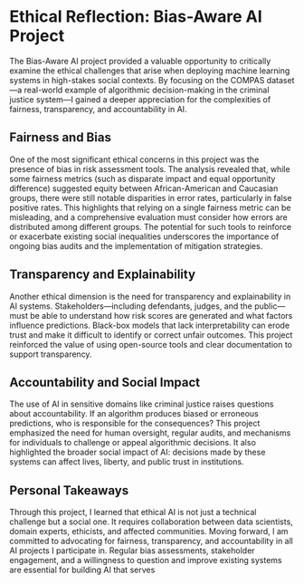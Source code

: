 # Ethical Reflection: Bias-Aware AI Project

The Bias-Aware AI project provided a valuable opportunity to critically examine the ethical challenges that arise when deploying machine learning systems in high-stakes social contexts. By focusing on the COMPAS dataset—a real-world example of algorithmic decision-making in the criminal justice system—I gained a deeper appreciation for the complexities of fairness, transparency, and accountability in AI.

## Fairness and Bias

One of the most significant ethical concerns in this project was the presence of bias in risk assessment tools. The analysis revealed that, while some fairness metrics (such as disparate impact and equal opportunity difference) suggested equity between African-American and Caucasian groups, there were still notable disparities in error rates, particularly in false positive rates. This highlights that relying on a single fairness metric can be misleading, and a comprehensive evaluation must consider how errors are distributed among different groups. The potential for such tools to reinforce or exacerbate existing social inequalities underscores the importance of ongoing bias audits and the implementation of mitigation strategies.

## Transparency and Explainability

Another ethical dimension is the need for transparency and explainability in AI systems. Stakeholders—including defendants, judges, and the public—must be able to understand how risk scores are generated and what factors influence predictions. Black-box models that lack interpretability can erode trust and make it difficult to identify or correct unfair outcomes. This project reinforced the value of using open-source tools and clear documentation to support transparency.

## Accountability and Social Impact

The use of AI in sensitive domains like criminal justice raises questions about accountability. If an algorithm produces biased or erroneous predictions, who is responsible for the consequences? This project emphasized the need for human oversight, regular audits, and mechanisms for individuals to challenge or appeal algorithmic decisions. It also highlighted the broader social impact of AI: decisions made by these systems can affect lives, liberty, and public trust in institutions.

## Personal Takeaways

Through this project, I learned that ethical AI is not just a technical challenge but a social one. It requires collaboration between data scientists, domain experts, ethicists, and affected communities. Moving forward, I am committed to advocating for fairness, transparency, and accountability in all AI projects I participate in. Regular bias assessments, stakeholder engagement, and a willingness to question and improve existing systems are essential for building AI that serves